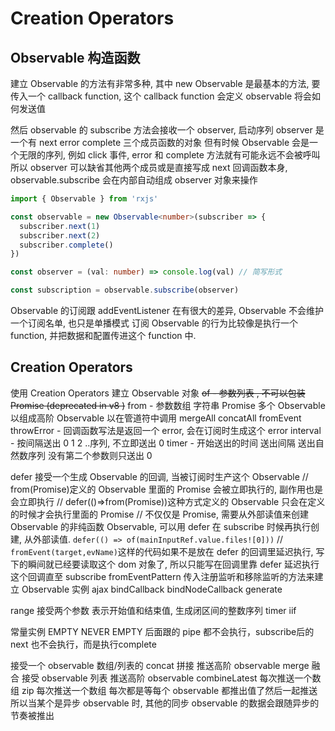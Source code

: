 # Creation Operators

## Observable 构造函数

建立 Observable 的方法有非常多种, 其中 new Observable 是最基本的方法, 要传入一个 callback function, 这个 callback function 会定义 observable 将会如何发送值

然后 observable 的 subscribe 方法会接收一个 observer, 启动序列
observer 是一个有 next error complete 三个成员函数的对象
但有时候 Observable 会是一个无限的序列, 例如 click 事件, error 和 complete 方法就有可能永远不会被呼叫
所以 observer 可以缺省其他两个成员或是直接写成 next 回调函数本身, observable.subscribe 会在内部自动组成 observer 对象来操作

```ts
import { Observable } from 'rxjs'

const observable = new Observable<number>(subscriber => {
  subscriber.next(1)
  subscriber.next(2)
  subscriber.complete()
})

const observer = (val: number) => console.log(val) // 简写形式

const subscription = observable.subscribe(observer)
```

Observable 的订阅跟 addEventListener 在有很大的差异, Observable 不会维护一个订阅名单, 也只是单播模式
订阅 Observable 的行为比较像是执行一个 function, 并把数据和配置传进这个 function 中.

## Creation Operators

使用 Creation Operators 建立 Observable 对象
~~of - 参数列表 , 不可以包装 Promise (deprecated in v8 )~~
from - 参数数组 字符串 Promise 多个 Observable 以组成高阶 Observable 以在管道符中调用 mergeAll concatAll
fromEvent
throwError - 回调函数写法是返回一个 error, 会在订阅时生成这个 error
interval - 按间隔送出 0 1 2 ..序列, 不立即送出 0
timer - 开始送出的时间 送出间隔 送出自然数序列 没有第二个参数则只送出 0

defer 接受一个生成 Observable 的回调, 当被订阅时生产这个 Observable
// from(Promise)定义的 Observable 里面的 Promise 会被立即执行的, 副作用也是会立即执行
// defer(()=>from(Promise))这种方式定义的 Observable 只会在定义的时候才会执行里面的 Promise
// 不仅仅是 Promise, 需要从外部读值来创建 Observable 的非纯函数 Observable, 可以用 defer 在 subscribe 时候再执行创建, 从外部读值. `defer(() => of(mainInputRef.value.files![0]))`
// `fromEvent(target,evName)`这样的代码如果不是放在 defer 的回调里延迟执行, 写下的瞬间就已经要读取这个 dom 对象了,
所以只能写在回调里靠 defer 延迟执行这个回调直至 subscribe
fromEventPattern 传入注册监听和移除监听的方法来建立 Observable 实例
ajax
bindCallback
bindNodeCallback
generate

range 接受两个参数 表示开始值和结束值, 生成闭区间的整数序列
timer
iif

常量实例
EMPTY NEVER
EMPTY 后面跟的 pipe 都不会执行，subscribe后的 next 也不会执行，而是执行complete

接受一个 observable 数组/列表的
concat 拼接 推送高阶 observable
merge 融合 接受 observable 列表 推送高阶 observable
combineLatest 每次推送一个数组
zip 每次推送一个数组 每次都是等每个 observable 都推出值了然后一起推送 所以当某个是异步 observable 时, 其他的同步 observable 的数据会跟随异步的节奏被推出
